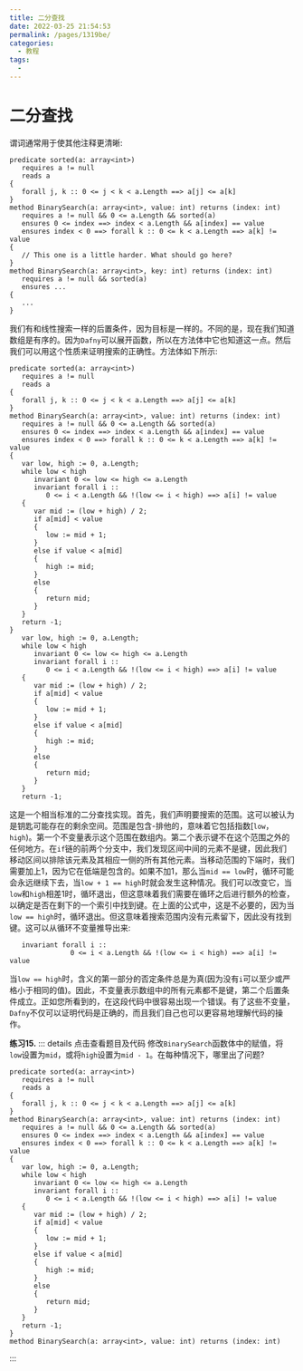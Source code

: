 ```yaml
---
title: 二分查找
date: 2022-03-25 21:54:53
permalink: /pages/1319be/
categories:
  - 教程
tags:
  - 
---
```

# 二分查找

谓词通常用于使其他注释更清晰:

```dafny
predicate sorted(a: array<int>)
   requires a != null
   reads a
{
   forall j, k :: 0 <= j < k < a.Length ==> a[j] <= a[k]
}
method BinarySearch(a: array<int>, value: int) returns (index: int)
   requires a != null && 0 <= a.Length && sorted(a)
   ensures 0 <= index ==> index < a.Length && a[index] == value
   ensures index < 0 ==> forall k :: 0 <= k < a.Length ==> a[k] != value
{
   // This one is a little harder. What should go here?
}
method BinarySearch(a: array<int>, key: int) returns (index: int)
   requires a != null && sorted(a)
   ensures ...
{
   ...
}
```

我们有和线性搜索一样的后置条件，因为目标是一样的。不同的是，现在我们知道数组是有序的。因为`Dafny`可以展开函数，所以在方法体中它也知道这一点。然后我们可以用这个性质来证明搜索的正确性。方法体如下所示:

```dafny
predicate sorted(a: array<int>)
   requires a != null
   reads a
{
   forall j, k :: 0 <= j < k < a.Length ==> a[j] <= a[k]
}
method BinarySearch(a: array<int>, value: int) returns (index: int)
   requires a != null && 0 <= a.Length && sorted(a)
   ensures 0 <= index ==> index < a.Length && a[index] == value
   ensures index < 0 ==> forall k :: 0 <= k < a.Length ==> a[k] != value
{
   var low, high := 0, a.Length;
   while low < high
      invariant 0 <= low <= high <= a.Length
      invariant forall i ::
         0 <= i < a.Length && !(low <= i < high) ==> a[i] != value
   {
      var mid := (low + high) / 2;
      if a[mid] < value
      {
         low := mid + 1;
      }
      else if value < a[mid]
      {
         high := mid;
      }
      else
      {
         return mid;
      }
   }
   return -1;
}
   var low, high := 0, a.Length;
   while low < high
      invariant 0 <= low <= high <= a.Length
      invariant forall i ::
         0 <= i < a.Length && !(low <= i < high) ==> a[i] != value
   {
      var mid := (low + high) / 2;
      if a[mid] < value
      {
         low := mid + 1;
      }
      else if value < a[mid]
      {
         high := mid;
      }
      else
      {
         return mid;
      }
   }
   return -1;
```

这是一个相当标准的二分查找实现。首先，我们声明要搜索的范围。这可以被认为是钥匙可能存在的剩余空间。范围是包含-排他的，意味着它包括指数[`low`，`high`)。第一个不变量表示这个范围在数组内。第二个表示键不在这个范围之外的任何地方。在`if`链的前两个分支中，我们发现区间中间的元素不是键，因此我们移动区间以排除该元素及其相应一侧的所有其他元素。当移动范围的下端时，我们需要加上1，因为它在低端是包含的。如果不加1，那么当`mid == low`时，循环可能会永远继续下去，当`low + 1 == high`时就会发生这种情况。我们可以改变它，当`low`和`high`相差1时，循环退出，但这意味着我们需要在循环之后进行额外的检查，以确定是否在剩下的一个索引中找到键。在上面的公式中，这是不必要的，因为当` low == high`时，循环退出。但这意味着搜索范围内没有元素留下，因此没有找到键。这可以从循环不变量推导出来:

```
   invariant forall i ::
               0 <= i < a.Length && !(low <= i < high) ==> a[i] != value
```

当`low == high`时，含义的第一部分的否定条件总是为真(因为没有`i`可以至少或严格小于相同的值)。因此，不变量表示数组中的所有元素都不是键，第二个后置条件成立。正如您所看到的，在这段代码中很容易出现一个错误。有了这些不变量，`Dafny`不仅可以证明代码是正确的，而且我们自己也可以更容易地理解代码的操作。

**练习15.** 
::: details 点击查看题目及代码
修改`BinarySearch`函数体中的赋值，将`low`设置为`mid`，或将`high`设置为`mid - 1`。在每种情况下，哪里出了问题?

```dafny
predicate sorted(a: array<int>)
   requires a != null
   reads a
{
   forall j, k :: 0 <= j < k < a.Length ==> a[j] <= a[k]
}
method BinarySearch(a: array<int>, value: int) returns (index: int)
   requires a != null && 0 <= a.Length && sorted(a)
   ensures 0 <= index ==> index < a.Length && a[index] == value
   ensures index < 0 ==> forall k :: 0 <= k < a.Length ==> a[k] != value
{
   var low, high := 0, a.Length;
   while low < high
      invariant 0 <= low <= high <= a.Length
      invariant forall i ::
         0 <= i < a.Length && !(low <= i < high) ==> a[i] != value
   {
      var mid := (low + high) / 2;
      if a[mid] < value
      {
         low := mid + 1;
      }
      else if value < a[mid]
      {
         high := mid;
      }
      else
      {
         return mid;
      }
   }
   return -1;
}
method BinarySearch(a: array<int>, value: int) returns (index: int)
```
:::
## 